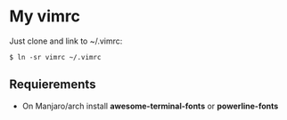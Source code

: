# My vimrc
Just clone and link to ~/.vimrc:

```
$ ln -sr vimrc ~/.vimrc
```

## Requierements
- On Manjaro/arch install **awesome-terminal-fonts** or **powerline-fonts**

